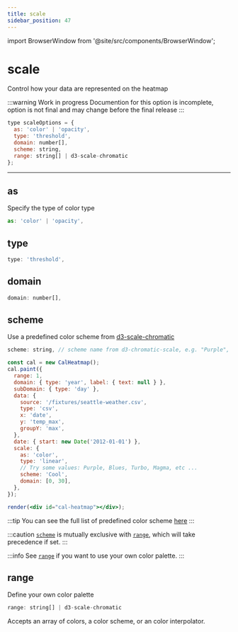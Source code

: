 ```yaml
---
title: scale
sidebar_position: 47
---
```


import BrowserWindow from '@site/src/components/BrowserWindow';

# scale

<p className="subhead">Control how your data are represented on the heatmap</p>

:::warning Work in progress
Documention for this option is incomplete, option is not final and may change before the final release
:::

```js
type scaleOptions = {
  as: 'color' | 'opacity',
  type: 'threshold',
  domain: number[],
  scheme: string,
  range: string[] | d3-scale-chromatic
};
```

<hr />

## as

Specify the type of color type

```js
as: 'color' | 'opacity',
```

## type

```js
type: 'threshold',
```

## domain

```js
domain: number[],
```

## scheme

Use a predefined color scheme from [d3-scale-chromatic](https://github.com/d3/d3-scale-chromatic)

```js
scheme: string, // scheme name from d3-chromatic-scale, e.g. "Purple", "RdYlGn"
```

<BrowserWindow>

```jsx live noInline
const cal = new CalHeatmap();
cal.paint({
  range: 1,
  domain: { type: 'year', label: { text: null } },
  subDomain: { type: 'day' },
  data: {
    source: '/fixtures/seattle-weather.csv',
    type: 'csv',
    x: 'date',
    y: 'temp_max',
    groupY: 'max',
  },
  date: { start: new Date('2012-01-01') },
  scale: {
    as: 'color',
    type: 'linear',
    // Try some values: Purple, Blues, Turbo, Magma, etc ...
    scheme: 'Cool',
    domain: [0, 30],
  },
});

render(<div id="cal-heatmap"></div>);
```

</BrowserWindow>

:::tip
You can see the full list of predefined color scheme [here](https://observablehq.com/@d3/color-schemes)
:::

:::caution
[`scheme`](#scheme) is mutually exclusive with [`range`](#range), which will take precedence if set.
:::

:::info
See [`range`](#range) if you want to use your own color palette.
:::

## range

Define your own color palette

```js
range: string[] | d3-scale-chromatic
```

Accepts an array of colors, a color scheme, or an color interpolator.

